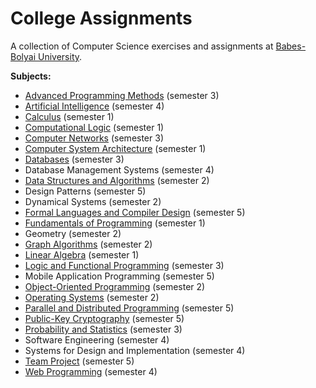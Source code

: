# College Assignments

A collection of Computer Science exercises and assignments at [Babes-Bolyai University](http://www.cs.ubbcluj.ro/).

**Subjects:**
* [Advanced Programming Methods](/sem3/map/) (semester 3)
* [Artificial Intelligence](/sem4/ai/) (semester 4)
* [Calculus](/sem1/analiza/) (semester 1)
* [Computational Logic](/sem1/logica/) (semester 1)
* [Computer Networks](/sem3/net/) (semester 3)
* [Computer System Architecture](/sem1/asc/) (semester 1)
* [Databases](/sem3/db/) (semester 3)
* Database Management Systems (semester 4)
* [Data Structures and Algorithms](/sem2/sda/project/) (semester 2)
* Design Patterns (semester 5)
* Dynamical Systems (semester 2)
* [Formal Languages and Compiler Design](https://github.com/mirceadino/formal-languages-and-compiler-design) (semester 5)
* [Fundamentals of Programming](/sem1/fp/labs/) (semester 1)
* Geometry (semester 2)
* [Graph Algorithms](/sem2/ag/labs/) (semester 2)
* [Linear Algebra](/sem1/algebra/) (semester 1)
* [Logic and Functional Programming](/sem3/plf/) (semester 3)
* Mobile Application Programming (semester 5)
* [Object-Oriented Programming](/sem2/oop/labs/) (semester 2)
* [Operating Systems](/sem2/os/) (semester 2)
* [Parallel and Distributed Programming](https://github.com/mirceadino/parallel-and-distributed-programming) (semester 5)
* [Public-Key Cryptography](https://github.com/mirceadino/public-key-cryptography) (semester 5)
* [Probability and Statistics](/sem3/ps/LabSolutions) (semester 3)
* Software Engineering (semester 4)
* Systems for Design and Implementation (semester 4)
* [Team Project](https://github.com/mirceadino/job-seeker) (semester 5)
* [Web Programming](/sem4/wp/) (semester 4)
